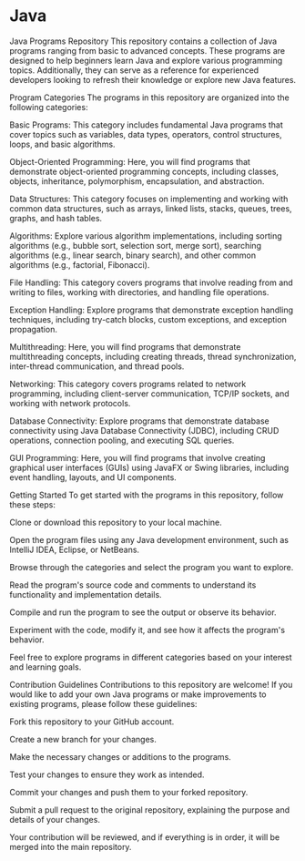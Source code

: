 # Java

Java Programs Repository
This repository contains a collection of Java programs ranging from basic to advanced concepts. These programs are designed to help beginners learn Java and explore various programming topics. Additionally, they can serve as a reference for experienced developers looking to refresh their knowledge or explore new Java features.

Program Categories
The programs in this repository are organized into the following categories:

Basic Programs: This category includes fundamental Java programs that cover topics such as variables, data types, operators, control structures, loops, and basic algorithms.

Object-Oriented Programming: Here, you will find programs that demonstrate object-oriented programming concepts, including classes, objects, inheritance, polymorphism, encapsulation, and abstraction.

Data Structures: This category focuses on implementing and working with common data structures, such as arrays, linked lists, stacks, queues, trees, graphs, and hash tables.

Algorithms: Explore various algorithm implementations, including sorting algorithms (e.g., bubble sort, selection sort, merge sort), searching algorithms (e.g., linear search, binary search), and other common algorithms (e.g., factorial, Fibonacci).

File Handling: This category covers programs that involve reading from and writing to files, working with directories, and handling file operations.

Exception Handling: Explore programs that demonstrate exception handling techniques, including try-catch blocks, custom exceptions, and exception propagation.

Multithreading: Here, you will find programs that demonstrate multithreading concepts, including creating threads, thread synchronization, inter-thread communication, and thread pools.

Networking: This category covers programs related to network programming, including client-server communication, TCP/IP sockets, and working with network protocols.

Database Connectivity: Explore programs that demonstrate database connectivity using Java Database Connectivity (JDBC), including CRUD operations, connection pooling, and executing SQL queries.

GUI Programming: Here, you will find programs that involve creating graphical user interfaces (GUIs) using JavaFX or Swing libraries, including event handling, layouts, and UI components.

Getting Started
To get started with the programs in this repository, follow these steps:

Clone or download this repository to your local machine.

Open the program files using any Java development environment, such as IntelliJ IDEA, Eclipse, or NetBeans.

Browse through the categories and select the program you want to explore.

Read the program's source code and comments to understand its functionality and implementation details.

Compile and run the program to see the output or observe its behavior.

Experiment with the code, modify it, and see how it affects the program's behavior.

Feel free to explore programs in different categories based on your interest and learning goals.

Contribution Guidelines
Contributions to this repository are welcome! If you would like to add your own Java programs or make improvements to existing programs, please follow these guidelines:

Fork this repository to your GitHub account.

Create a new branch for your changes.

Make the necessary changes or additions to the programs.

Test your changes to ensure they work as intended.

Commit your changes and push them to your forked repository.

Submit a pull request to the original repository, explaining the purpose and details of your changes.

Your contribution will be reviewed, and if everything is in order, it will be merged into the main repository.
